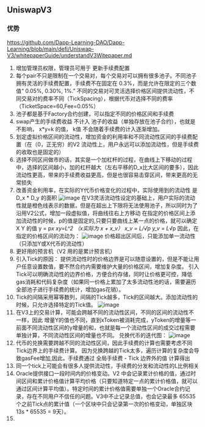## UniswapV3
### 优势
https://github.com/Dapp-Learning-DAO/Dapp-Learning/blob/main/defi/Uniswap-V3/whitepaperGuide/understandV3Witepaper.md
1. 增加管理员权限，管理员可用于 更新手续费配置
2. 每个pair不只是限制在一个交易对，每个交易对可以拥有很多池子。不同池子拥有灵活的手续费配置，手续费不在固定在 0.3%，而是允许在限定的三个数值“ 0.05%, 0.30%, 1%.” 不同的交易对可灵活选择价格区间提供流动性，不同交易对的费率不同（TickSpacing），根据代币对选择不同的费率（TicketSpace=60,Fee=0.05%）
3. 池子都是基于Factory合约创建，可以指定不同的价格区间和手续费
4. swap产生的手续费收益 不计入 池子的收益（单独存放在池子合约），也就是不影响， x*y=k 的值， k值 不会随着手续费的计入逐渐增加。
5. 划定虚拟价格区间的流动性，增加资金的利用率和不同流动性区间的手续费配置（在（0，正无穷）的V2 流动性上，用户永远可以添加流动性，但是手续费的收取也是固定的）
6. 选择不同区间做市的话，其实是一个加杠杆的过程，在曲线上下移动的过程中，选择的区间越小，加的杠杆越大（左右平移的D_x比大区间的要多），因此流动性更高，带来的手续费收益更高，但是也很容易击穿区间，带来更高的无常损失
7. 改善资金利用率，在实际的Y代币价格变化的过程中，实际使用到的流动性 是 D_x * D_y 的面积
![image](https://hackmd.io/_uploads/rJ31lu6rC.png)
 在V3灵活流动性设定的基础上，用户实际的流动性就是橙色线表示的数据，但是在超出上下限将无法使用池子，所以同时为了沿用V2公式，增加一段虚拟值，将曲线往右上方移动
 在指定的价格区间上添加流动性的时候，p的值是固定的,只要只要曲线上某一点的价格，就可以确定X Y 的值
 y = p*x
 xy=L^2 （x实际为 x + x_v）
 x_v = L/√p
 y_v = L*√p
 因此，在指定的价格区间的流动为：
![image](https://hackmd.io/_uploads/SJ2kM_aBC.png)
 价格超出区间后，只能添加单一流动性（只添加Y或X代币的流动性）
8. 更好用的预言机（V2 用的是累计预言机）
9. 引入Tick的原因： 提供流动性时的价格边界是可以随意设置的，但是不能让用户任意设置数值，要不然合约内需要维护大量的价格区间，增加复杂度。 引入Tick可以明确流动性的边界价格，方便合约存储，同时让价格更可控，降低gas消耗和代码复杂度（如果同一价格上累加了太多流动性池的话，需要遍历全部池子进行手续费的统计，增加gas花销）。
10. Tick的间隔采用幂等数列，间隔的Tick越多，Tick的区间越大。添加流动性的时候，只允许选择特定的Tick值。
![image](https://hackmd.io/_uploads/SyS3cuz_0.png)
11. 在V3上的交易计算，可能会跨越不同的流动性区间，不同的区间的流动性不一样，因此 增量Y的值也不同，直到xToken被消耗完成，yToken的增量等一前面不同流动性区间的y增量的和，也就是每一个流动性区间的成交过程需要单独计算，不同流动性区间的增量也不同。
兑换代币的迭代图：
 ![image](https://hackmd.io/_uploads/Bk0a0ufdC.png)
12. 代币的兑换需要跨越不同的流动性区间，因此手续费的计算也需要考虑不同Tick边界上的手续费计算。 因为兑换跨越的Tick太多，遍历计算的复杂度会导致gasFee增加,因此，手续费通过 全局手续费 - Tick 边界外的值 计算得出
13. 同一个tick上可能会有很多人提供流动性，手续费的分发和流动性的L比例相关
14. Oracle提供接口一段时间内的价格变动。V2 中会记录累计价格的值，通过时间区间和累计价格值计算平均价格（只要知道特定一点的累计价格值，就可以通过区间计算平均值）。特定时间的累计价格值需要单独一个Oracle合约记录，存在不同用户不信任的问题。V3中不止记录总值，也会记录最多 65535 个之前Tick点的累计值（一个区块中只会记录第一次的价格变动，单独区块 13s * 65535 = 9天）。
15. 